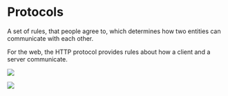 # Protocols
A set of rules, that people agree to, which determines how two entities can communicate with each other.

For the web, the HTTP protocol provides rules about how a client and a server communicate.

![](../images/2017-08-11-15-42-07.png)

![](../images/2017-08-11-15-44-07.png)